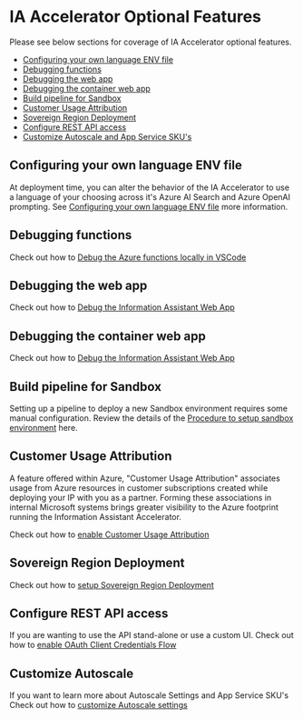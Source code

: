 # IA Accelerator Optional Features

Please see below sections for coverage of IA Accelerator optional features.

* [Configuring your own language ENV file](/docs/features/features.md#configuring-your-own-language-env-file)
* [Debugging functions](/docs/features/features.md#debugging-functions)
* [Debugging the web app](/docs/features/features.md#debugging-the-web-app)
* [Debugging the container web app](/docs/features/features.md#debugging-the-container-web-app)
* [Build pipeline for Sandbox](/docs/features/features.md#build-pipeline-for-sandbox)
* [Customer Usage Attribution](/docs/features/features.md#customer-usage-attribution)
* [Sovereign Region Deployment](/docs/features/features.md#sovereign-region-deployment)
* [Configure REST API access](#configure-rest-api-access)
* [Customize Autoscale and App Service SKU's](#customize-autoscale)

## Configuring your own language ENV file

At deployment time, you can alter the behavior of the IA Accelerator to use a language of your choosing across it's Azure AI Search and Azure OpenAI prompting. See [Configuring your own language ENV file](/docs/features/configuring_language_env_files.md) more information.

## Debugging functions

Check out how to [Debug the Azure functions locally in VSCode](/docs/function_debug.md)

## Debugging the web app

Check out how to [Debug the Information Assistant Web App](/docs/webapp_debug.md)

## Debugging the container web app

Check out how to [Debug the Information Assistant Web App](/docs/container_webapp_debug.md)

## Build pipeline for Sandbox

Setting up a pipeline to deploy a new Sandbox environment requires some manual configuration. Review the details of the [Procedure to setup sandbox environment](/docs/deployment/setting_up_sandbox_environment.md) here.

## Customer Usage Attribution

A feature offered within Azure, "Customer Usage Attribution" associates usage from Azure resources in customer subscriptions created while deploying your IP with you as a partner. Forming these associations in internal Microsoft systems brings greater visibility to the Azure footprint running the Information Assistant Accelerator.

Check out how to [enable Customer Usage Attribution](/docs/features/enable_customer_usage_attribution.md)

## Sovereign Region Deployment

Check out how to [setup Sovereign Region Deployment](/docs/deployment/enable_sovereign_deployment.md)

## Configure REST API access

If you are wanting to use the API stand-alone or use a custom UI.
Check out how to [enable OAuth Client Credentials Flow](/docs/deployment/client_credentials_flow.md)

## Customize Autoscale

If you want to learn more about Autoscale Settings and App Service SKU's
Check out how to [customize Autoscale settings](/docs/deployment/autoscale_sku.md)
